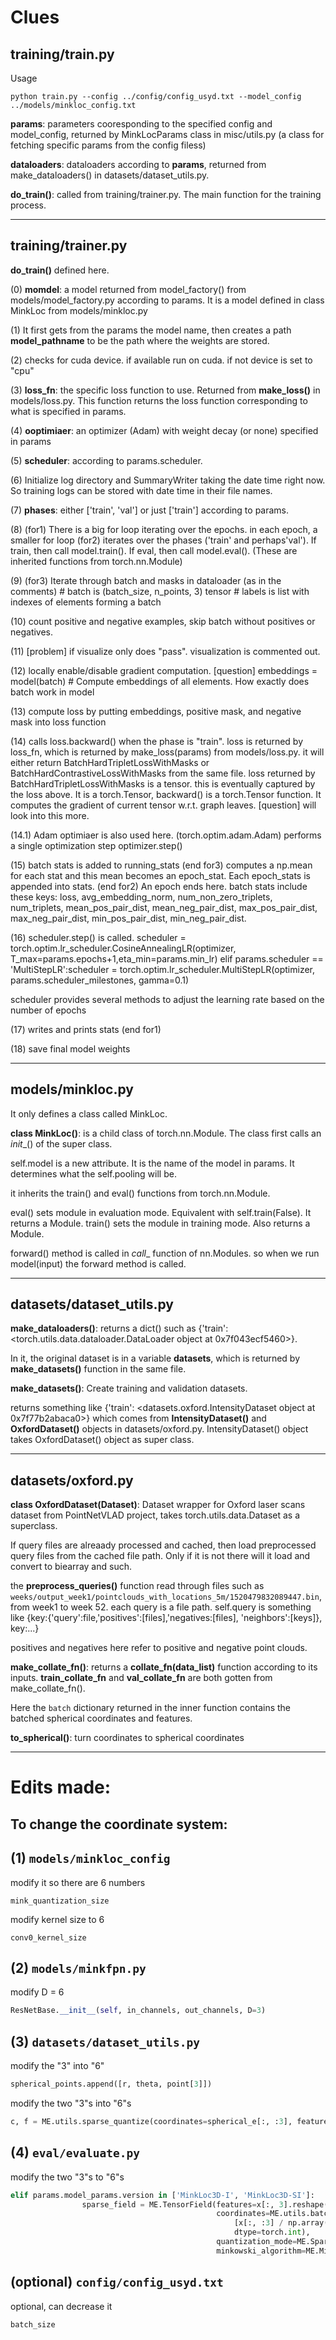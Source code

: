 # Clues

## training/train.py
Usage
```
python train.py --config ../config/config_usyd.txt --model_config ../models/minkloc_config.txt
```

**params**: parameters cooresponding to the specified config and model_config, returned by MinkLocParams class in misc/utils.py (a class for fetching specific params from the config filess)

**dataloaders**: dataloaders according to **params**, returned from make_dataloaders() in datasets/dataset_utils.py.

**do_train()**: called from training/trainer.py. The main function for the training process.

---

## training/trainer.py

**do_train()** defined here. 

(0) **momdel**: a model returned from model_factory() from models/model_factory.py according to params. It is a model defined in class MinkLoc from models/minkloc.py

(1) It first gets from the params the model name, then creates a path **model_pathname** to be the path where the weights are stored. 

(2) checks for cuda device. if available run on cuda. if not device is set to "cpu"

(3) **loss_fn**: the specific loss function to use. Returned from **make_loss()** in models/loss.py. This function returns the loss function corresponding to what is specified in params.

(4) **ooptimiaer**: an optimizer (Adam) with weight decay (or none) specified in params

(5) **scheduler**: according to params.scheduler.

(6) Initialize log directory and SummaryWriter taking the date time right now. So training logs can be stored with date time in their file names.

(7) **phases**: either ['train', 'val'] or just ['train'] according to params.

(8) (for1) There is a big for loop iterating over the epochs. in each epoch, a smaller for loop (for2) iterates over the phases ('train' and perhaps'val'). If train, then call model.train(). If eval, then call model.eval(). (These are inherited functions from torch.nn.Module)

(9) (for3) Iterate through batch and masks in dataloader (as in the comments) # batch is (batch_size, n_points, 3) tensor # labels is list with indexes of elements forming a batch

(10) count positive and negative examples, skip batch without positives or negatives.

(11) [problem] if visualize only does "pass". visualization is commented out.

(12) locally enable/disable gradient computation. [question] embeddings = model(batch) # Compute embeddings of all elements. How exactly does batch work in model

(13) compute loss by putting embeddings, positive mask, and negative mask into loss function

(14) calls loss.backward() when the phase is "train". loss is returned by loss_fn, which is returned by make_loss(params) from models/loss.py. it will either return BatchHardTripletLossWithMasks or BatchHardContrastiveLossWithMasks from the same file. loss returned by BatchHardTripletLossWithMasks is a tensor. this is eventually captured by the loss above. It is a torch.Tensor, backward() is a torch.Tensor function. It computes the gradient of current tensor w.r.t. graph leaves. [question] will look into this more.

(14.1) Adam optimiaer is also used here. (torch.optim.adam.Adam) performs a single optimization step optimizer.step()

(15) batch stats is added to running_stats (end for3) computes a np.mean for each stat and this mean becomes an epoch_stat. Each epoch_stats is appended into stats. (end for2) An epoch ends here. batch stats include these keys: loss, avg_embedding_norm, num_non_zero_triplets, num_triplets, mean_pos_pair_dist, mean_neg_pair_dist, max_pos_pair_dist, max_neg_pair_dist, min_pos_pair_dist, min_neg_pair_dist.

(16) scheduler.step() is called. scheduler = torch.optim.lr_scheduler.CosineAnnealingLR(optimizer, T_max=params.epochs+1,eta_min=params.min_lr)
elif params.scheduler == 'MultiStepLR':scheduler = torch.optim.lr_scheduler.MultiStepLR(optimizer, params.scheduler_milestones, gamma=0.1)

scheduler provides several methods to adjust the learning rate based on the number of epochs

(17) writes and prints stats (end for1)

(18) save final model weights









---

## models/minkloc.py

It only defines a class called MinkLoc.

**class MinkLoc()**: is a child class of torch.nn.Module. The class first calls an _init__() of the super class.

self.model is a new attribute. It is the name of the model in params. It determines what the self.pooling will be. 

it inherits the train() and eval() functions from torch.nn.Module.

eval() sets module in evaluation mode. Equivalent with self.train(False). It returns a Module. train() sets the module in training mode. Also returns a Module.

forward() method is called in _call__ function of nn.Modules. so when we run model(input) the forward method is called.

---

## datasets/dataset_utils.py

**make_dataloaders()**: returns a dict() such as {'train': <torch.utils.data.dataloader.DataLoader object at 0x7f043ecf5460>}.

In it, the original dataset is in a variable **datasets**, which is returned by **make_datasets()** function in the same file. 

**make_datasets()**: Create training and validation datasets.

returns something like {'train': <datasets.oxford.IntensityDataset object at 0x7f77b2abaca0>} which comes from **IntensityDataset()** and **OxfordDataset()** objects in datasets/oxford.py. IntensityDataset() object takes OxfordDataset() object as super class. 

---

## datasets/oxford.py

**class OxfordDataset(Dataset)**: Dataset wrapper for Oxford laser scans dataset from PointNetVLAD project, takes torch.utils.data.Dataset as a superclass. 

If query files are alreaady processed and cached, then load preprocessed query files from the cached file path. Only if it is not there will it load and convert to biearray and such.

the **preprocess_queries()** function read through files such as `weeks/output_week1/pointclouds_with_locations_5m/1520479832089447.bin`, from week1 to week 52. each query is a file path. self.query is something like {key:{'query':file,'positives':[files],'negatives:[files], 'neighbors':[keys]}, key:...}

positives and negatives here refer to positive and negative point clouds. 

**make_collate_fn()**: returns a **collate_fn(data_list)** function according to its inputs. **train_collate_fn** and **val_collate_fn** are both gotten from make_collate_fn(). 

Here the `batch` dictionary returned in the inner function contains the batched spherical coordinates and features. 

**to_spherical()**: turn coordinates to spherical coordinates

---

# Edits made:

## To change the coordinate system:

## (1) `models/minkloc_config` 
modify it so there are 6 numbers
```
mink_quantization_size
```
modify kernel size to 6
```
conv0_kernel_size
```

## (2) `models/minkfpn.py` 
modify D = 6
```python
ResNetBase.__init__(self, in_channels, out_channels, D=3)
```

## (3) `datasets/dataset_utils.py` 

modify the "3" into "6"

```python
spherical_points.append([r, theta, point[3]])
```
modify the two "3"s into "6"s
```python
c, f = ME.utils.sparse_quantize(coordinates=spherical_e[:, :3], features=spherical_e[:, 3].reshape([-1, 1]),quantization_size=mink_quantization_size)  
```

## (4) `eval/evaluate.py`

modify the two "3"s to "6"s

```python
elif params.model_params.version in ['MinkLoc3D-I', 'MinkLoc3D-SI']:
                sparse_field = ME.TensorField(features=x[:, 3].reshape([-1, 1]),
                                              coordinates=ME.utils.batched_coordinates(
                                                  [x[:, :3] / np.array(params.model_params.mink_quantization_size)],
                                                  dtype=torch.int),
                                              quantization_mode=ME.SparseTensorQuantizationMode.UNWEIGHTED_AVERAGE,
                                              minkowski_algorithm=ME.MinkowskiAlgorithm.SPEED_OPTIMIZED).sparse() 
```

## (optional) `config/config_usyd.txt`

optional, can decrease it

```
batch_size 
```



